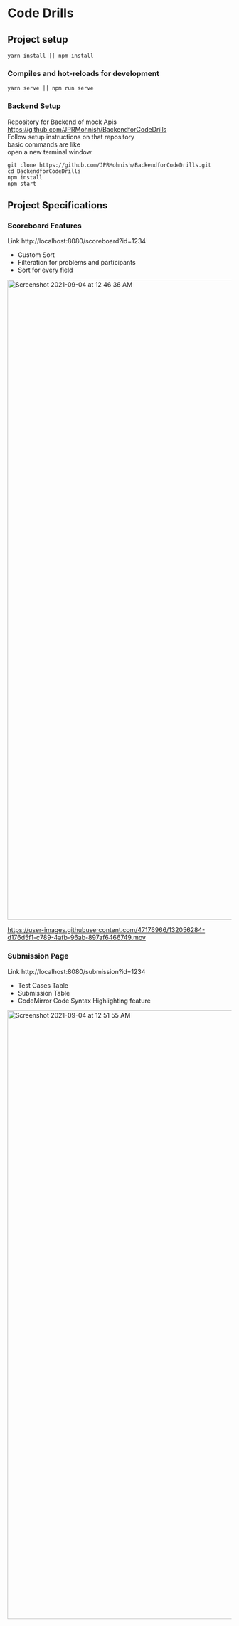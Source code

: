 # Code Drills

## Project setup 
```
yarn install || npm install
```

### Compiles and hot-reloads for development
```
yarn serve || npm run serve
```
### Backend Setup
Repository for Backend of mock Apis https://github.com/JPRMohnish/BackendforCodeDrills <br>
Follow setup instructions on that repository <br>
basic commands are like <br>
open a new terminal window.
```
git clone https://github.com/JPRMohnish/BackendforCodeDrills.git
cd BackendforCodeDrills
npm install
npm start
```

## Project Specifications 

### Scoreboard Features
Link http://localhost:8080/scoreboard?id=1234
- Custom Sort
- Filteration for problems and participants
- Sort for every field

<img width="1439" alt="Screenshot 2021-09-04 at 12 46 36 AM" src="https://user-images.githubusercontent.com/47176966/132056242-7199851e-b6e5-444b-b61e-29003e8568c8.png">


https://user-images.githubusercontent.com/47176966/132056284-d176d5f1-c789-4afb-96ab-897af6466749.mov

### Submission Page
Link http://localhost:8080/submission?id=1234
- Test Cases Table
- Submission Table
- CodeMirror Code Syntax Highlighting feature


<img width="1368" alt="Screenshot 2021-09-04 at 12 51 55 AM" src="https://user-images.githubusercontent.com/47176966/132056327-0a228746-d96e-4156-983c-c2a8c3278031.png">
